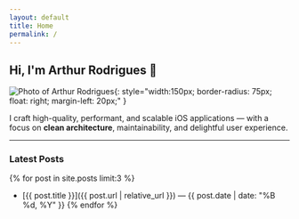 ```yaml
---
layout: default
title: Home
permalink: /
---
```


## Hi, I'm **Arthur Rodrigues** 👋

![Photo of Arthur Rodrigues](/assets/images/profile.jpg){: style="width:150px; border-radius: 75px; float: right; margin-left: 20px;" }

I craft high-quality, performant, and scalable iOS applications — with a focus on **clean architecture**, maintainability, and delightful user experience.

---

### Latest Posts

{% for post in site.posts limit:3 %}
- [{{ post.title }}]({{ post.url | relative_url }}) — {{ post.date | date: "%B %d, %Y" }}
{% endfor %}